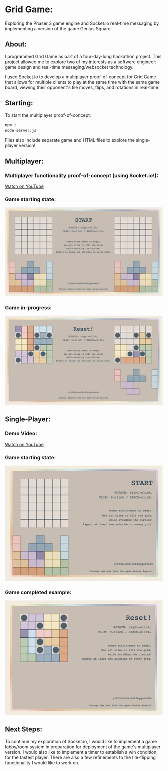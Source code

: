 # Grid Game:

Exploring the Phaser 3 game engine and Socket.io real-time messaging by implementing a version of the game Genius Square.

## About:

I programmed Grid Game as part of a four-day-long hackathon project. This project allowed me to explore two of my interests as a software engineer: game design and real-time messaging/websocket technology.

I used Socket.io to develop a multiplayer proof-of-concept for Grid Game that allows for multiple clients to play at the same time with the same game board, viewing their opponent's tile moves, flips, and rotations in real-time.

## Starting:

To start the multiplayer proof-of-concept:

```bash
npm i
node server.js
```

Files also include separate game and HTML files to explore the single-player version!

## Multiplayer:

### Multiplayer functionality proof-of-concept (using Socket.io!):

[Watch on YouTube](https://www.youtube.com/watch?v=u3Iic9le888)

### Game starting state:

![Multiplayer-start-state](/public/readmeimg/multiplayerstart.png "Multiplayer start state")

### Game in-progress:

![Multiplayer-in-progress](/public/readmeimg/multiplayerinprogress.png "Multiplayer in-progress")

## Single-Player:

### Demo Video:

[Watch on YouTube](https://www.youtube.com/watch?v=shZO2_WeyTU&t=0s)

### Game starting state:

![Single-player-start-state](/public/readmeimg/singleplayerstart.png "Single-player start state")

### Game completed example:

![Single-player-completed](/public/readmeimg/singleplayercomplete.png "Single-player completed")

## Next Steps:

To continue my exploration of Socket.io, I would like to implement a game lobby/room system in preparation for deployment of the game's multiplayer version. I would also like to implement a timer to establish a win condition for the fastest player. There are also a few refinements to the tile-flipping functionality I would like to work on.
